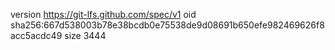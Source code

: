 version https://git-lfs.github.com/spec/v1
oid sha256:667d538003b78e38bcdb0e75538de9d08691b650efe982469626f8acc5acdc49
size 3444
